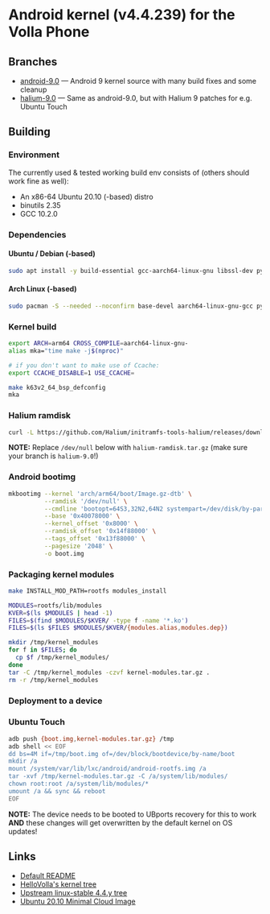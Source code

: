 # Android kernel (v4.4.239) for the Volla Phone

## Branches
* [android-9.0](../../tree/android-9.0) — Android 9 kernel source with many build fixes and some cleanup
* [halium-9.0](../../tree/halium-9.0) — Same as android-9.0, but with Halium 9 patches for e.g. Ubuntu Touch

## Building

### Environment
The currently used & tested working build env consists of (others should work fine as well):
* An x86-64 Ubuntu 20.10 (-based) distro
* binutils 2.35
* GCC 10.2.0

### Dependencies

#### Ubuntu / Debian (-based)
```bash
sudo apt install -y build-essential gcc-aarch64-linux-gnu libssl-dev python bc curl mkbootimg kmod
```

#### Arch Linux (-based)
```bash
sudo pacman -S --needed --noconfirm base-devel aarch64-linux-gnu-gcc python2 bc android-tools python3 kmod
```

### Kernel build
```bash
export ARCH=arm64 CROSS_COMPILE=aarch64-linux-gnu-
alias mka="time make -j$(nproc)"

# if you don't want to make use of Ccache:
export CCACHE_DISABLE=1 USE_CCACHE=

make k63v2_64_bsp_defconfig
mka
```

### Halium ramdisk
```bash
curl -L https://github.com/Halium/initramfs-tools-halium/releases/download/continuous/initrd.img-touch-arm64 -o halium-ramdisk.tar.gz
```
**NOTE:** Replace `/dev/null` below with `halium-ramdisk.tar.gz` (make sure your branch is `halium-9.0`!)

### Android bootimg
```bash
mkbootimg --kernel 'arch/arm64/boot/Image.gz-dtb' \
          --ramdisk '/dev/null' \
          --cmdline 'bootopt=64S3,32N2,64N2 systempart=/dev/disk/by-partlabel/system' \
          --base '0x40078000' \
          --kernel_offset '0x8000' \
          --ramdisk_offset '0x14f88000' \
          --tags_offset '0x13f88000' \
          --pagesize '2048' \
          -o boot.img
```

### Packaging kernel modules
```bash
make INSTALL_MOD_PATH=rootfs modules_install

MODULES=rootfs/lib/modules
KVER=$(ls $MODULES | head -1)
FILES=$(find $MODULES/$KVER/ -type f -name '*.ko')
FILES=$(ls $FILES $MODULES/$KVER/{modules.alias,modules.dep})

mkdir /tmp/kernel_modules
for f in $FILES; do
  cp $f /tmp/kernel_modules/
done
tar -C /tmp/kernel_modules -czvf kernel-modules.tar.gz .
rm -r /tmp/kernel_modules
```

### Deployment to a device

### Ubuntu Touch
```bash
adb push {boot.img,kernel-modules.tar.gz} /tmp
adb shell << EOF
dd bs=4M if=/tmp/boot.img of=/dev/block/bootdevice/by-name/boot
mkdir /a
mount /system/var/lib/lxc/android/android-rootfs.img /a
tar -xvf /tmp/kernel-modules.tar.gz -C /a/system/lib/modules/
chown root:root /a/system/lib/modules/*
umount /a && sync && reboot
EOF
```
**NOTE:** The device needs to be booted to UBports recovery for this to work **AND** these changes will get overwritten by the default kernel on OS updates!

## Links
* [Default README](README)
* [HelloVolla's kernel tree](https://github.com/HelloVolla/android_kernel_volla_mt6763)
* [Upstream linux-stable 4.4.y tree](https://git.kernel.org/pub/scm/linux/kernel/git/stable/linux.git/log/?h=linux-4.4.y)
* [Ubuntu 20.10 Minimal Cloud Image](https://partner-images.canonical.com/core/groovy/current/ubuntu-groovy-core-cloudimg-amd64-root.tar.gz)

